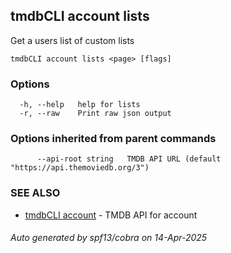## tmdbCLI account lists

Get a users list of custom lists

```
tmdbCLI account lists <page> [flags]
```

### Options

```
  -h, --help   help for lists
  -r, --raw    Print raw json output
```

### Options inherited from parent commands

```
      --api-root string   TMDB API URL (default "https://api.themoviedb.org/3")
```

### SEE ALSO

* [tmdbCLI account](tmdbCLI_account.md)	 - TMDB API for account

###### Auto generated by spf13/cobra on 14-Apr-2025
